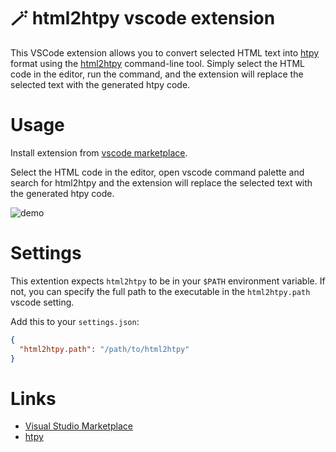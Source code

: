 # 🪄 html2htpy vscode extension

This VSCode extension allows you to convert selected HTML text into [htpy](https://htpy.dev/) format using the [html2htpy](https://htpy.dev/html2htpy/) command-line tool. Simply select the HTML code in the editor, run the command, and the extension will replace the selected text with the generated htpy code.

# Usage

Install extension from [vscode marketplace](https://marketplace.visualstudio.com/items?itemName=dunderrrrrr.html2htpy).

Select the HTML code in the editor, open vscode command palette and search for html2htpy and the extension will replace the selected text with the generated htpy code.

![demo](https://i.imgur.com/AOx63sx.gif)

# Settings

This extention expects `html2htpy` to be in your `$PATH` environment variable. If not, you can specify the full path to the executable in the `html2htpy.path` vscode setting.

Add this to your `settings.json`:

```json
{
  "html2htpy.path": "/path/to/html2htpy"
}
```

# Links

- [Visual Studio Marketplace](https://marketplace.visualstudio.com/items?itemName=dunderrrrrr.html2htpy)
- [htpy](https://htpy.dev/)
